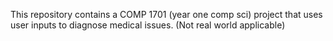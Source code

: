 This repository contains a COMP 1701 (year one comp sci) project that uses user inputs to diagnose medical issues. (Not real world applicable)
